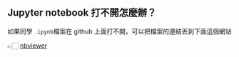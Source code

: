 ## Jupyter notebook 打不開怎麼辦？

如果同學 `.ipynb`檔案在 github 上面打不開，可以把檔案的連結丟到下面這個網站

👉🏻 [nbviewer](https://nbviewer.jupyter.org/)
